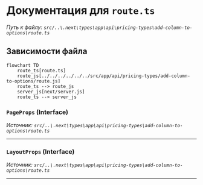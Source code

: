 # Документация для `route.ts`

*Путь к файлу: `src/..\.next\types\app\api\pricing-types\add-column-to-options\route.ts`*

## Зависимости файла

```mermaid
flowchart TD
    route_ts[route.ts]
    route_js[../../../../../../src/app/api/pricing-types/add-column-to-options/route.js]
    route_ts --> route_js
    server_js[next/server.js]
    route_ts --> server_js
```

### `PageProps` (Interface)

*Источник: `src/..\.next\types\app\api\pricing-types\add-column-to-options\route.ts`*

---
### `LayoutProps` (Interface)

*Источник: `src/..\.next\types\app\api\pricing-types\add-column-to-options\route.ts`*

---
